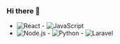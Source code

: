 ### Hi there 👋

<!--
**sadats90/sadats90** is a ✨ _special_ ✨ repository because its `README.md` (this file) appears on your GitHub profile.

Here are some ideas to get you started:

- 🔭 I’m currently working on ...
- 🌱 I’m currently learning ...
- 👯 I’m looking to collaborate on ...
- 🤔 I’m looking for help with ...
- 💬 Ask me about ...
- 📫 How to reach me: ...
- 😄 Pronouns: ...
- ⚡ Fun fact: ...
-->







  - ![React](https://img.shields.io/badge/-React-61DAFB?style=flat&logo=react&logoColor=white)  - ![JavaScript](https://img.shields.io/badge/-JavaScript-F7DF1E?style=flat&logo=javascript&logoColor=black) 
  - ![Node.js](https://img.shields.io/badge/-Node.js-339933?style=flat&logo=node.js&logoColor=white)  - ![Python](https://img.shields.io/badge/-Python-3776AB?style=flat&logo=python&logoColor=white) - ![Laravel](https://img.shields.io/badge/-Laravel-FF2D20?style=flat&logo=laravel&logoColor=white)


 
 
  

